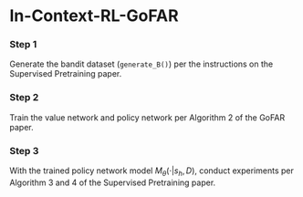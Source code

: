# In-Context-RL-GoFAR
### Step 1
Generate the bandit dataset (`generate_B()`) per the instructions on the Supervised Pretraining paper.
### Step 2
Train the value network and policy network per Algorithm 2 of the GoFAR paper.
### Step 3
With the trained policy network model $M_\theta(·|s_h, D)$, conduct experiments per Algorithm 3 and 4 of the Supervised Pretraining paper.
